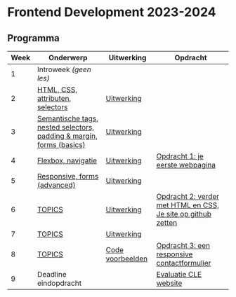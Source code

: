 # Frontend Development 2023-2024


## Programma

| Week | Onderwerp                                                                          | Uitwerking | Opdracht | 
|------|------------------------------------------------------------------------------------|---|------|
| 1 | Introweek *(geen les)*                                                             | | |
| 2 | [HTML, CSS, attributen, selectors](./week2.md)                                     | [Uitwerking](week2-uitwerking.md)| |
| 3 | [Semantische tags, nested selectors, padding & margin, forms (basics)](./week3.md) | [Uitwerking](week3-uitwerking.md)| | 
| 4 | [Flexbox, navigatie](./week4.md)                                                   |[Uitwerking](week4-uitwerking.md)|  [Opdracht 1: je eerste webpagina](https://feedbackfruits.com) | 
| 5 | [Responsive, forms (advanced)](./week5.md)                                         |[Uitwerking](week5-uitwerking.md)|  | 
| 6 | [TOPICS](./week6.md)                                                               | [Uitwerking](week6-uitwerking.md) | [Opdracht 2: verder met HTML en CSS, Je site op github zetten](https://feedbackfruits.com) | 
| 7 | [TOPICS](./week7.md)                                                               |[Uitwerking](week7-uitwerking.md)|  | 
| 8 | [TOPICS](./week8.md)                                                               |  [Code voorbeelden](./week8-voorbeelden.md) | [Opdracht 3: een responsive contactformulier](https://feedbackfruits.com) | 
| 9 | Deadline eindopdracht                                                              | | [Evaluatie CLE website](https://feedbackfruits.com) | 

